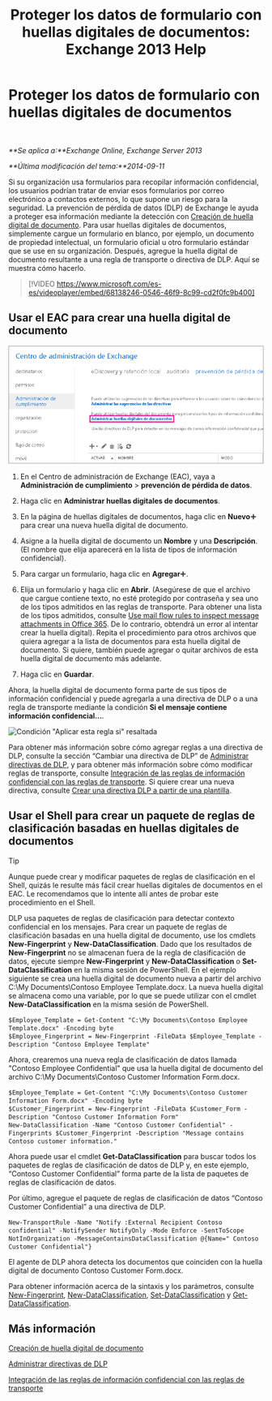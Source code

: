 ﻿---
title: 'Proteger los datos de formulario con huellas digitales de documentos: Exchange 2013 Help'
TOCTitle: Proteger los datos de formulario con huellas digitales de documentos
ms:assetid: 110c839b-7693-42f6-aa5d-58ce64f4c357
ms:mtpsurl: https://technet.microsoft.com/es-es/library/Dn635175(v=EXCHG.150)
ms:contentKeyID: 61204103
ms.date: 04/23/2018
mtps_version: v=EXCHG.150
ms.translationtype: HT
---

# Proteger los datos de formulario con huellas digitales de documentos

 

_**Se aplica a:**Exchange Online, Exchange Server 2013_

_**Última modificación del tema:**2014-09-11_

Si su organización usa formularios para recopilar información confidencial, los usuarios podrían tratar de enviar esos formularios por correo electrónico a contactos externos, lo que supone un riesgo para la seguridad. La prevención de pérdida de datos (DLP) de Exchange le ayuda a proteger esa información mediante la detección con [Creación de huella digital de documento](overview-of-document-fingerprinting-in-exchange.md). Para usar huellas digitales de documentos, simplemente cargue un formulario en blanco, por ejemplo, un documento de propiedad intelectual, un formulario oficial u otro formulario estándar que se use en su organización. Después, agregue la huella digital de documento resultante a una regla de transporte o directiva de DLP. Aquí se muestra cómo hacerlo.

> [!VIDEO https://www.microsoft.com/es-es/videoplayer/embed/68138246-0546-46f9-8c99-cd2f0fc9b400]

## Usar el EAC para crear una huella digital de documento

![Ruta de acceso a Creación de huella digital de documento en EAC resaltada](images/Dn635175.e8562ea7-40ba-4feb-adde-2e81f029fcda(EXCHG.150).png "Ruta de acceso a Creación de huella digital de documento en EAC resaltada")

1.  En el Centro de administración de Exchange (EAC), vaya a **Administración de cumplimiento** \> **prevención de pérdida de datos**.

2.  Haga clic en **Administrar huellas digitales de documentos**.

3.  En la página de huellas digitales de documentos, haga clic en **Nuevo**![Agregar icono](images/JJ218640.c1e75329-d6d7-4073-a27d-498590bbb558(EXCHG.150).gif "Agregar icono") para crear una nueva huella digital de documento.

4.  Asigne a la huella digital de documento un **Nombre** y una **Descripción**. (El nombre que elija aparecerá en la lista de tipos de información confidencial).

5.  Para cargar un formulario, haga clic en **Agregar**![Agregar icono](images/JJ218640.c1e75329-d6d7-4073-a27d-498590bbb558(EXCHG.150).gif "Agregar icono").

6.  Elija un formulario y haga clic en **Abrir**. (Asegúrese de que el archivo que cargue contiene texto, no esté protegido por contraseña y sea uno de los tipos admitidos en las reglas de transporte. Para obtener una lista de los tipos admitidos, consulte [Use mail flow rules to inspect message attachments in Office 365](https://technet.microsoft.com/es-es/library/jj919236\(v=exchg.150\)). De lo contrario, obtendrá un error al intentar crear la huella digital). Repita el procedimiento para otros archivos que quiera agregar a la lista de documentos para esta huella digital de documento. Si quiere, también puede agregar o quitar archivos de esta huella digital de documento más adelante.

7.  Haga clic en **Guardar**.

Ahora, la huella digital de documento forma parte de sus tipos de información confidencial y puede agregarla a una directiva de DLP o a una regla de transporte mediante la condición **Si el mensaje contiene información confidencial...**.

![Condición "Aplicar esta regla si" resaltada](images/Dn635175.9355a513-a790-48eb-a61b-575ba2ecdfa6(EXCHG.150).png "Condición \"Aplicar esta regla si\" resaltada")

Para obtener más información sobre cómo agregar reglas a una directiva de DLP, consulte la sección “Cambiar una directiva de DLP” de [Administrar directivas de DLP](manage-dlp-policies-exchange-2013-help.md), y para obtener más información sobre cómo modificar reglas de transporte, consulte [Integración de las reglas de información confidencial con las reglas de transporte](integrating-sensitive-information-rules-with-transport-rules-exchange-2013-help.md). Si quiere crear una nueva directiva, consulte [Crear una directiva DLP a partir de una plantilla](how-to-new-dlp-data-loss-prevention-policy-template.md).

## Usar el Shell para crear un paquete de reglas de clasificación basadas en huellas digitales de documentos


> [!TIP]
> Aunque puede crear y modificar paquetes de reglas de clasificación en el Shell, quizás le resulte más fácil crear huellas digitales de documentos en el EAC. Le recomendamos que lo intente allí antes de probar este procedimiento en el Shell.



DLP usa paquetes de reglas de clasificación para detectar contexto confidencial en los mensajes. Para crear un paquete de reglas de clasificación basadas en una huella digital de documento, use los cmdlets **New-Fingerprint** y **New-DataClassification**. Dado que los resultados de **New-Fingerprint** no se almacenan fuera de la regla de clasificación de datos, ejecute siempre **New-Fingerprint** y **New-DataClassification** o **Set-DataClassification** en la misma sesión de PowerShell. En el ejemplo siguiente se crea una huella digital de documento nueva a partir del archivo C:\\My Documents\\Contoso Employee Template.docx. La nueva huella digital se almacena como una variable, por lo que se puede utilizar con el cmdlet **New-DataClassification** en la misma sesión de PowerShell.

    $Employee_Template = Get-Content "C:\My Documents\Contoso Employee Template.docx" -Encoding byte
    $Employee_Fingerprint = New-Fingerprint -FileData $Employee_Template -Description "Contoso Employee Template"

Ahora, crearemos una nueva regla de clasificación de datos llamada "Contoso Employee Confidential" que usa la huella digital de documento del archivo C:\\My Documents\\Contoso Customer Information Form.docx.

    $Employee_Template = Get-Content "C:\My Documents\Contoso Customer Information Form.docx" -Encoding byte
    $Customer_Fingerprint = New-Fingerprint -FileData $Customer_Form -Description "Contoso Customer Information Form"
    New-DataClassification -Name "Contoso Customer Confidential" -Fingerprints $Customer_Fingerprint -Description "Message contains Contoso customer information." 

Ahora puede usar el cmdlet **Get-DataClassification** para buscar todos los paquetes de reglas de clasificación de datos de DLP y, en este ejemplo, “Contoso Customer Confidential” forma parte de la lista de paquetes de reglas de clasificación de datos.

Por último, agregue el paquete de reglas de clasificación de datos “Contoso Customer Confidential” a una directiva de DLP.

    New-TransportRule -Name "Notify :External Recipient Contoso confidential" -NotifySender NotifyOnly -Mode Enforce -SentToScope NotInOrganization -MessageContainsDataClassification @{Name=" Contoso Customer Confidential"}

El agente de DLP ahora detecta los documentos que coinciden con la huella digital de documento Contoso Customer Form.docx.

Para obtener información acerca de la sintaxis y los parámetros, consulte [New-Fingerprint](https://technet.microsoft.com/es-es/library/dn584142\(v=exchg.150\)), [New-DataClassification](https://technet.microsoft.com/es-es/library/dn584139\(v=exchg.150\)), [Set-DataClassification](https://technet.microsoft.com/es-es/library/dn584141\(v=exchg.150\)) y [Get-DataClassification](https://technet.microsoft.com/es-es/library/jj215720\(v=exchg.150\)).

## Más información

[Creación de huella digital de documento](overview-of-document-fingerprinting-in-exchange.md)

[Administrar directivas de DLP](manage-dlp-policies-exchange-2013-help.md)

[Integración de las reglas de información confidencial con las reglas de transporte](integrating-sensitive-information-rules-with-transport-rules-exchange-2013-help.md)

